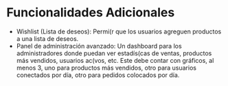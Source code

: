 # Funcionalidades Adicionales

- Wishlist (Lista de deseos): Permi(r que los usuarios agreguen productos a una lista de deseos.
- Panel de administración avanzado: Un dashboard para los administradores donde puedan ver estadís(cas de ventas, productos más vendidos, usuarios ac(vos, etc. Este debe contar con gráficos, al menos 3, uno para productos más vendidos, otro para usuarios conectados por día, otro para pedidos colocados por día.